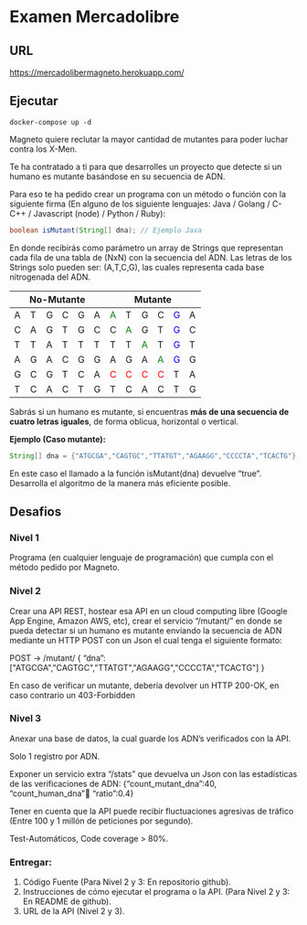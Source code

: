 # Examen Mercadolibre

## URL

https://mercadolibermagneto.herokuapp.com/

## Ejecutar

```shell
docker-compose up -d
```

Magneto quiere reclutar la mayor cantidad de mutantes para poder luchar contra los X-Men.

Te ha contratado a ti para que desarrolles un proyecto que detecte si un humano es mutante basándose en su secuencia de
ADN.

Para eso te ha pedido crear un programa con un método o función con la siguiente firma (En alguno de los siguiente
lenguajes: Java / Golang / C-C++ / Javascript (node) / Python / Ruby):

``` Java
boolean isMutant(String[] dna); // Ejemplo Java
```

En donde recibirás como parámetro un array de Strings que representan cada fila de una tabla de (NxN) con la secuencia
del ADN. Las letras de los Strings solo pueden ser: (A,T,C,G), las cuales representa cada base nitrogenada del ADN.

<table>
<thead>
  <tr>
    <th colspan="6">No-Mutante</th>
    <th colspan="6">Mutante</th>
  </tr>
</thead>
<tbody>
  <tr>
    <td>A</td>
    <td>T</td>
    <td>G</td>
    <td>C</td>
    <td>G</td>
    <td>A</td>
    <td><span style="color: green">A</span></td>
    <td>T</td>
    <td>G</td>
    <td>C</td>
    <td><span style="color: blue">G</span></td>
    <td>A</td>
  </tr>
<tr>
    <td>C</td>
    <td>A</td>
    <td>G</td>
    <td>T</td>
    <td>G</td>
    <td>C</td>
    <td>C</td>
    <td><span style="color: green">A</span></td>
    <td>G</td>
    <td>T</td>
    <td><span style="color: blue">G</span></td>
    <td>C</td>
  </tr>
<tr>
    <td>T</td>
    <td>T</td>
    <td>A</td>
    <td>T</td>
    <td>T</td>
    <td>T</td>
    <td>T</td>
    <td>T</td>
    <td><span style="color: green">A</span></td>
    <td>T</td>
    <td><span style="color: blue">G</span></td>
    <td>T</td>
  </tr>
<tr>
    <td>A</td>
    <td>G</td>
    <td>A</td>
    <td>C</td>
    <td>G</td>
    <td>G</td>
    <td>A</td>
    <td>G</td>
    <td>A</td>
    <td><span style="color: green">A</span></td>
    <td><span style="color: blue">G</span></td>
    <td>G</td>
  </tr>
<tr>
    <td>G</td>
    <td>C</td>
    <td>G</td>
    <td>T</td>
    <td>C</td>
    <td>A</td>
    <td><span style="color: red">C</span></td>
    <td><span style="color: red">C</span></td>
    <td><span style="color: red">C</span></td>
    <td><span style="color: red">C</span></td>
    <td>T</td>
    <td>A</td>
  </tr>
<tr>
    <td>T</td>
    <td>C</td>
    <td>A</td>
    <td>C</td>
    <td>T</td>
    <td>G</td>
    <td>T</td>
    <td>C</td>
    <td>A</td>
    <td>C</td>
    <td>T</td>
    <td>G</td>
  </tr>
</tbody>
</table>


Sabrás si un humano es mutante, si encuentras **más de una secuencia de cuatro letras iguales**, de forma oblicua,
horizontal o vertical.

**Ejemplo (Caso mutante):**

```java
String[] dna = {"ATGCGA","CAGTGC","TTATGT","AGAAGG","CCCCTA","TCACTG"};
```

En este caso el llamado a la función isMutant(dna) devuelve “true”. Desarrolla el algoritmo de la manera más eficiente
posible.

## **Desafios**

### **Nivel 1**

Programa (en cualquier lenguaje de programación) que cumpla con el método pedido por Magneto.

### **Nivel 2**

Crear una API REST, hostear esa API en un cloud computing libre (Google App Engine, Amazon AWS, etc), crear el servicio
“/mutant/” en donde se pueda detectar si un humano es mutante enviando la secuencia de ADN mediante un HTTP POST con un
Json el cual tenga el siguiente formato:

POST → /mutant/ { “dna”:["ATGCGA","CAGTGC","TTATGT","AGAAGG","CCCCTA","TCACTG"] }

En caso de verificar un mutante, debería devolver un HTTP 200-OK, en caso contrario un 403-Forbidden

### **Nivel 3**

Anexar una base de datos, la cual guarde los ADN’s verificados con la API.

Solo 1 registro por ADN.

Exponer un servicio extra “/stats” que devuelva un Json con las estadísticas de las verificaciones de ADN:
{“count_mutant_dna”:40, “count_human_dna”:100: “ratio”:0.4}

Tener en cuenta que la API puede recibir fluctuaciones agresivas de tráfico (Entre 100 y 1 millón de peticiones por
segundo).

Test-Automáticos, Code coverage > 80%.

### **Entregar:**

1. Código Fuente (Para Nivel 2 y 3: En repositorio github).
2. Instrucciones de cómo ejecutar el programa o la API. (Para Nivel 2 y 3: En README de github).
3. URL de la API (Nivel 2 y 3).
